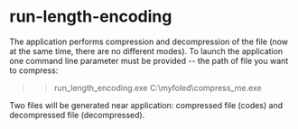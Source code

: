 # run-length-encoding

The application performs compression and decompression of the file (now at the same time, there are no different modes).
To launch the application one command line parameter must be provided -- the path of file you want to compress: 

>> run_length_encoding.exe C:\myfoled\compress_me.exe

Two files will be generated near application: compressed file (codes) and decompressed file (decompressed).
